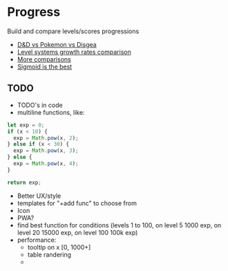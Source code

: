 # Progress

Build and compare levels/scores progressions

- [D&D vs Pokemon vs Disgea](https://fullpipe.github.io/progress/?graph=KCd4IVsxLDEwLDFdfmZ1bmNzIVtKS04tRUNIeDc1MDB-QiEyfkMhNTAwRkQmREdyb3VuZHtRTyAvRUM5NzR-QiEzfkMhNUZQb2tlbW9uR2NlaWxRSTI2MkkzNjNPNzAuMDR-QiEzfkEyITAuOH5CMiEyfkEzITJ-QjMhMUZEaXNnZWEnKV0pNkhMcG93e3gsRUI3J35wYXJhbXMhKCdBITkpKX1FICgoRil-bGFiZWwhJ0cnKSxKTEgpKSAqIElOK0VBSigncmF3ISdLKChBNkxNYXRoLk45IE85fVF7SwFRT05MS0pJSEdGRTk3Nl8)
- [Level systems growth rates comparison](https://fullpipe.github.io/progress/?graph=KCd4IVsxLDEwLDFdfmZ1bmNzIVtESnhfdkI5QSEwLjVrMUlDb25zdGFudE9EUC12eUI3eXl5eXl5QmorWjJrMVVTbG93R1hmYXN0elRLZmxvb3J7Sktwb3d7Ulh4SFowLjVrMS4zVUV4cG9uZW50aWFsV1RKS3NxcnRQSFJZQSEwLjhrMC41SUZhc3RHWHNsb3d6REtsb2dQVktsb2d7Ukh2QzlCITEuMVVMb2dhcml0aG1pY1dESk5WTkgxfUhaMi4yazYuNFVTbG93RyBhbmQgZW5kIGJ1dCBmYXN0UWluLWJldHdlZW4nKV0pN2oqUC12OWpZRFRLY2VpbHtHUWluIHRoZSBiZWdpbm5pbmdIfV9JKX5sYWJlbCEnSnZBKSkgKiBLTWF0aC5Oe0tleHBQIC0gUk8nKSxQe3hRZXIgUnZCKSlUKCdyYXchJ1V-QyExSVZ9IC8gVyBmdW5jdGlvbk9YLCBZJ35wYXJhbXMhKCdadkM5QSFfICsgaikpfWt-QiF2KCh5QTd6UWxhdGVyTwF6eXZral9aWVhXVlVUUlFQT05LSklIR0Q5N18)
- [More comparisons](https://fullpipe.github.io/progress/?graph=KCd4IVsxLDEwLDFdfmZ1bmNzIVtGSEE3eDRCSzM2TGluZWFySkhBN0Rwb3d7eCxOQjk0Q0szITJJUG9seW5vbS1leHBHQjd4fU8hMC41SUV4cG9uZW50LWxvZ3t4fSAvIERsb2dHQkFTRTkgT0FTRSExLjFJTG9nYXJpdGhtaWM4XSktaWFsSkRyb3VuZEdBN0QzJ35wYXJhbXMhKCdBITF-QjQgK042ITEpfmxhYmVsISc3SyAqIDggQ3VydmVzJyk5S31ETWF0aC5GKCdyYXchJ0d7SEgoKEl-QzZKOCxGSykpTiBITzRDOTMBT05LSklIR0ZEOTg3NjQzLV8)
- [Sigmoid is the best](https://fullpipe.github.io/progress/?graph=KCd4IVsxLDMwLDFdfmZ1bmNzIVs5RkFHICogLS8gey0rOEVGU0c0NUEhMzB-TCEzflMhNzZTaWdtb2lkJyksOTJjZWlsezJsb2d7eEQvOGxvZ3tGQkdEK0hDRzVCITEuMX5DITA2bG9nJyldKS0yRXg0OE1hdGguNCxITEd9NX0nfnBhcmFtcyEoJzYpfmxhYmVsISc4IDI5KCdyYXchJ0R9IEVwb3d7RigoRykpSCBGAUhHRkVEOTg2NTQyLV8)

## TODO

- TODO's in code
- multiline functions, like:

```js
let exp = 0;
if (x < 10) {
  exp = Math.pow(x, 2);
} else if (x < 30) {
  exp = Math.pow(x, 3);
} else {
  exp = Math.pow(x, 4);
}

return exp;
```

- Better UX/style
- templates for "+add func" to choose from
- Icon
- PWA?
- find best function for conditions (levels 1 to 100, on level 5 1000 exp, on level 20 15000 exp, on level 100 100k exp)
- performance:
  - tooltip on x [0, 1000+]
  - table randering
  -
